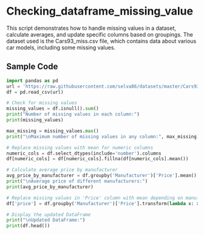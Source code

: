 # Checking_dataframe_missing_value
This script demonstrates how to handle missing values in a dataset, calculate averages, and update specific columns based on groupings. The dataset used is the Cars93_miss.csv file, which contains data about various car models, including some missing values.

## Sample Code

```python
import pandas as pd
url = 'https://raw.githubusercontent.com/selva86/datasets/master/Cars93_miss.csv'
df = pd.read_csv(url)

# Check for missing values
missing_values = df.isnull().sum()
print("Number of missing values in each column:")
print(missing_values)

max_missing = missing_values.max()
print("\nMaximum number of missing values in any column:", max_missing)

# Replace missing values with mean for numeric columns
numeric_cols = df.select_dtypes(include='number').columns
df[numeric_cols] = df[numeric_cols].fillna(df[numeric_cols].mean())

# Calculate average price by manufacturer
avg_price_by_manufacturer = df.groupby('Manufacturer')['Price'].mean()
print("\nAverage price of different manufacturers:")
print(avg_price_by_manufacturer)

# Replace missing values in 'Price' column with mean depending on manufacturer
df['price'] = df.groupby('Manufacturer')['Price'].transform(lambda x: x.fillna(x.mean()))

# Display the updated DataFrame
print("\nUpdated DataFrame:")
print(df.head())
